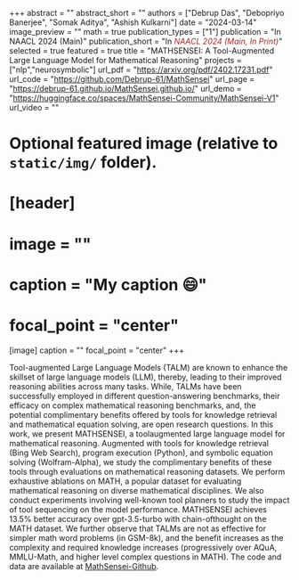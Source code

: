 +++
abstract = ""
abstract_short = ""
authors = ["Debrup Das", "Debopriyo Banerjee", "Somak Aditya", "Ashish Kulkarni"]
date = "2024-03-14"
image_preview = ""
math = true
publication_types = ["1"]
publication = "In NAACL 2024 (Main)"
publication_short = "In <span style='color:brown;'>*NAACL 2024 (Main, In Print)*</span>"
selected = true
featured = true
title = "MATHSENSEI: A Tool-Augmented Large Language Model for Mathematical Reasoning"
projects = ["nlp","neurosymbolic"]
url_pdf = "https://arxiv.org/pdf/2402.17231.pdf"
url_code = "https://github.com/Debrup-61/MathSensei"
url_page = "https://debrup-61.github.io/MathSensei.github.io/"
url_demo = "https://huggingface.co/spaces/MathSensei-Community/MathSensei-V1"
url_video = ""


# Optional featured image (relative to `static/img/` folder).
# [header]
# image = ""
# caption = "My caption :smile:"
# focal_point = "center"

[image]
caption = ""
focal_point = "center"
+++

Tool-augmented Large Language Models (TALM) are known to enhance the skillset of
large language models (LLM), thereby, leading to their improved reasoning abilities across
many tasks. While, TALMs have been successfully employed in different question-answering
benchmarks, their efficacy on complex mathematical reasoning benchmarks, and, the potential complimentary benefits offered by tools for knowledge retrieval and mathematical equation solving, are open research questions. In this work, we present MATHSENSEI, a toolaugmented large language model for mathematical reasoning. Augmented with tools for knowledge retrieval (Bing Web Search), program execution (Python), and symbolic equation solving (Wolfram-Alpha), we study the
complimentary benefits of these tools through evaluations on mathematical reasoning datasets.
We perform exhaustive ablations on MATH, a popular dataset for evaluating mathematical reasoning on diverse mathematical disciplines. We also conduct experiments involving well-known tool planners to study the impact of tool sequencing on the model performance. MATHSENSEI achieves 13.5% better accuracy over gpt-3.5-turbo with chain-ofthought on the MATH dataset. We further observe that TALMs are not as effective for simpler math word problems (in GSM-8k), and
the benefit increases as the complexity and required knowledge increases (progressively
over AQuA, MMLU-Math, and higher level complex questions in MATH). The code and data are available at <a href="https://github.com/Debrup61/MathSensei">MathSensei-Github</a>.